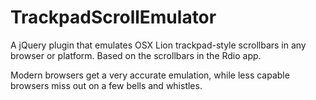TrackpadScrollEmulator
======================

A jQuery plugin that emulates OSX Lion trackpad-style scrollbars in any browser or platform. Based on the scrollbars in the Rdio app.

Modern browsers get a very accurate emulation, while less capable browsers miss out on a few bells and whistles.